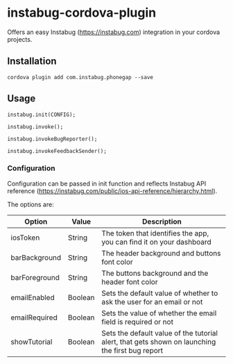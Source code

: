 # instabug-cordova-plugin

Offers an easy Instabug (https://instabug.com) integration in your cordova projects.

## Installation

```
cordova plugin add com.instabug.phonegap --save
```

## Usage

```
instabug.init(CONFIG);

instabug.invoke();

instabug.invokeBugReporter();

instabug.invokeFeedbackSender();
```

### Configuration

Configuration can be passed in init function and reflects Instabug API reference (https://instabug.com/public/ios-api-reference/hierarchy.html).

The options are:

|      Option       |    Value   |     Description   |
|-------------------|------------|-------------------|
| iosToken | String | The token that identifies the app, you can find it on your dashboard |
| barBackground | String | The header background and buttons font color |
| barForeground | String | The buttons background and the header font color |
| emailEnabled | Boolean | Sets the default value of whether to ask the user for an email or not |
| emailRequired | Boolean | Sets the value of whether the email field is required or not |
| showTutorial | Boolean | Sets the default value of the tutorial alert, that gets shown on launching the first bug report |